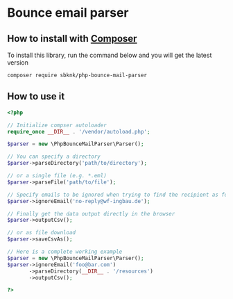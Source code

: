 # Bounce email parser

## How to install with [Composer](https://getcomposer.org/)

To install this library, run the command below and you will get the latest version

	composer require sbknk/php-bounce-mail-parser

## How to use it

```php
<?php

// Initialize compser autoloader
require_once __DIR__ . '/vendor/autoload.php';

$parser = new \PhpBounceMailParser\Parser();

// You can specify a directory
$parser->parseDirectory('path/to/directory');

// or a single file (e.g. *.eml)
$parser->parseFile('path/to/file');

// Specify emails to be ignored when trying to find the recipient as follows
$parser->ignoreEmail('no-reply@wf-ingbau.de');

// Finally get the data output directly in the browser
$parser->outputCsv();

// or as file download
$parser->saveCsvAs();

// Here is a complete working example
$parser = new \PhpBounceMailParser\Parser();
$parser->ignoreEmail('foo@bar.com')
       ->parseDirectory(__DIR__ . '/resources')
       ->outputCsv();

?>
```
